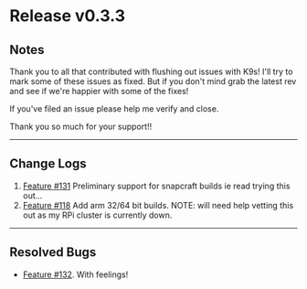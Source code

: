 # Release v0.3.3

## Notes

Thank you to all that contributed with flushing out issues with K9s! I'll try
to mark some of these issues as fixed. But if you don't mind grab the latest
rev and see if we're happier with some of the fixes!

If you've filed an issue please help me verify and close.

Thank you so much for your support!!

---

## Change Logs

1. [Feature #131](https://github.com/kswapd/k11s/issues/131)
   Preliminary support for snapcraft builds ie read trying this out...
2. [Feature #118](https://github.com/kswapd/k11s/issues/118) Add arm 32/64 bit builds.
   NOTE: will need help vetting this out as my RPi cluster is currently down.

---

## Resolved Bugs

+ [Feature #132](https://github.com/kswapd/k11s/issues/132). With feelings!
